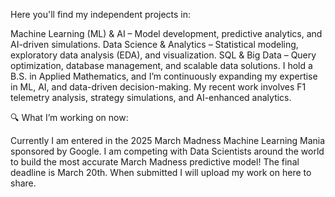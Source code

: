 Here you'll find my independent projects in:

Machine Learning (ML) & AI – Model development, predictive analytics, and AI-driven simulations.
Data Science & Analytics – Statistical modeling, exploratory data analysis (EDA), and visualization.
SQL & Big Data – Query optimization, database management, and scalable data solutions.
I hold a B.S. in Applied Mathematics, and I’m continuously expanding my expertise in ML, AI, and data-driven decision-making. My recent work involves F1 telemetry analysis, strategy simulations, and AI-enhanced analytics.

🔍 What I’m working on now:

Currently I am entered in the 2025 March Madness Machine Learning Mania sponsored by Google. I am competing with Data Scientists around the world to build the most accurate March Madness predictive model! The final deadline is March 20th. When submitted I will upload my work on here to share.

<!---
gjones01/gjones01 is a ✨ special ✨ repository because its `README.md` (this file) appears on your GitHub profile.
You can click the Preview link to take a look at your changes.
--->
